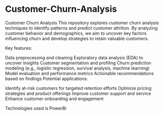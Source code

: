 # Customer-Churn-Analysis
Customer Churn Analysis
This repository explores customer churn analysis techniques to identify patterns and predict customer attrition. By analyzing customer behavior and demographics, we aim to uncover key factors influencing churn and develop strategies to retain valuable customers.

Key features:

Data preprocessing and cleaning
Exploratory data analysis (EDA) to uncover insights
Customer segmentation and profiling
Churn prediction modeling (e.g., logistic regression, survival analysis, machine learning)
Model evaluation and performance metrics
Actionable recommendations based on findings
Potential applications:

Identify at-risk customers for targeted retention efforts
Optimize pricing strategies and product offerings
Improve customer support and service
Enhance customer onboarding and engagement

Technologies used is PowerBi
